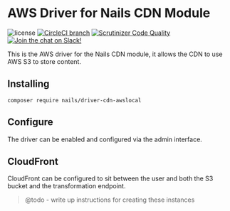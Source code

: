 # AWS Driver for Nails CDN Module

![license](https://img.shields.io/badge/license-MIT-green.svg)
[![CircleCI branch](https://img.shields.io/circleci/project/github/nails/driver-cdn-awslocal.svg)](https://circleci.com/gh/nails/driver-cdn-awslocal)
[![Scrutinizer Code Quality](https://scrutinizer-ci.com/g/nails/driver-cdn-awslocal/badges/quality-score.png)](https://scrutinizer-ci.com/g/nails/driver-cdn-awslocal)
[![Join the chat on Slack!](https://now-examples-slackin-rayibnpwqe.now.sh/badge.svg)](https://nails-app.slack.com/shared_invite/MTg1NDcyNjI0ODcxLTE0OTUwMzA1NTYtYTZhZjc5YjExMQ)

This is the AWS driver for the Nails CDN module, it allows the CDN to use AWS S3 to store content.


## Installing

    composer require nails/driver-cdn-awslocal


## Configure

The driver can be enabled and configured via the admin interface.


## CloudFront

CloudFront can be configured to sit between the user and both the S3 bucket and the transformation endpoint.

> @todo - write up instructions for creating these instances



